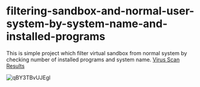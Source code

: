 # filtering-sandbox-and-normal-user-system-by-system-name-and-installed-programs
This is simple project which filter virtual sandbox from normal system by checking number of installed programs and system name.
<a href="https://antiscan.me/scan/new/result?id=qBY3TBvUJEgl">Virus Scan Results</a> 


![qBY3TBvUJEgl](https://user-images.githubusercontent.com/83189731/161040423-7851074e-bd5c-4bdd-8c67-58c1c9f7587c.png)
